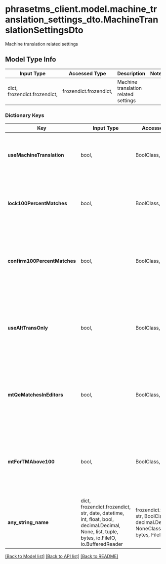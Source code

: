# phrasetms_client.model.machine_translation_settings_dto.MachineTranslationSettingsDto

Machine translation related settings

## Model Type Info

| Input Type                   | Accessed Type          | Description                          | Notes |
| ---------------------------- | ---------------------- | ------------------------------------ | ----- |
| dict, frozendict.frozendict, | frozendict.frozendict, | Machine translation related settings |

### Dictionary Keys

| Key                          | Input Type                                                                                                                                  | Accessed Type                                                                           | Description                                                                                            | Notes      |
| ---------------------------- | ------------------------------------------------------------------------------------------------------------------------------------------- | --------------------------------------------------------------------------------------- | ------------------------------------------------------------------------------------------------------ | ---------- |
| **useMachineTranslation**    | bool,                                                                                                                                       | BoolClass,                                                                              | Pre-translate from machine translation. Default: false                                                 | [optional] |
| **lock100PercentMatches**    | bool,                                                                                                                                       | BoolClass,                                                                              | Lock section: 100% machine translation matches. Default: false                                         | [optional] |
| **confirm100PercentMatches** | bool,                                                                                                                                       | BoolClass,                                                                              | Set segment status to confirmed for: 100% translation machine matches. Default: false                  | [optional] |
| **useAltTransOnly**          | bool,                                                                                                                                       | BoolClass,                                                                              | Do not put machine translations to target and use alt-trans fields (alt-trans in mxlf). Default: false | [optional] |
| **mtQeMatchesInEditors**     | bool,                                                                                                                                       | BoolClass,                                                                              | Display quality-estimated machine translation matches in Memsource Editor. Default: false              | [optional] |
| **mtForTMAbove100**          | bool,                                                                                                                                       | BoolClass,                                                                              | Use machine translation for segments with a TM match of 100% or more. Default: false                   | [optional] |
| **any_string_name**          | dict, frozendict.frozendict, str, date, datetime, int, float, bool, decimal.Decimal, None, list, tuple, bytes, io.FileIO, io.BufferedReader | frozendict.frozendict, str, BoolClass, decimal.Decimal, NoneClass, tuple, bytes, FileIO | any string name can be used but the value must be the correct type                                     | [optional] |

[[Back to Model list]](../../README.md#documentation-for-models) [[Back to API list]](../../README.md#documentation-for-api-endpoints) [[Back to README]](../../README.md)
